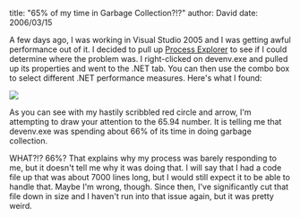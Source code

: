 
title: "65% of my time in Garbage Collection?!?"
author: David
date: 2006/03/15

<P>A few days ago, I was working in Visual Studio 2005 and I was getting awful performance out of it. I decided to pull up <A href="http://www.sysinternals.com/Utilities/ProcessExplorer.html">Process Explorer</A>&nbsp;to see if I could determine where the problem was. I right-clicked on devenv.exe and pulled up its properties and went to the .NET tab. You can then use the combo box to select different .NET performance measures. Here's what I found:</P>
<P><IMG src="http://www.mohundro.com/blog/content/binary/2005-03-16-devenv.png" border=0></P>
<P>As you can see with my hastily scribbled red circle and arrow, I'm attempting to draw your attention to the 65.94 number. It is telling me that devenv.exe was spending about 66% of its time in doing garbage collection.</P>
<P>WHAT?!? 66%? That explains why my process was barely responding to me, but it doesn't tell me why it was doing that. I will say that I had a code file up that was about 7000 lines long, but I would still expect it to be able to handle that. Maybe I'm wrong, though. Since then, I've significantly cut that file down in size and I haven't run into that issue again, but it was pretty weird.</P>
